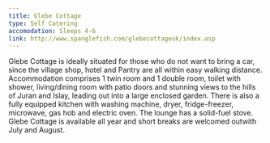 ```yaml
---
title: Glebe Cottage
type: Self Catering
accomodation: Sleeps 4-6
link: http://www.spanglefish.com/glebecottageuk/index.asp
---
```


Glebe Cottage is ideally situated for those who do not want to bring a car, since the village shop, hotel and Pantry are all within easy walking distance. Accommodation comprises 1 twin room and 1 double room, toilet with shower, living/dining room with patio doors and stunning views to the hills of Juran and Islay, leading out into a large enclosed garden. There is also a fully equipped kitchen with washing machine, dryer, fridge-freezer, microwave, gas hob and electric oven. The lounge has a solid-fuel stove. Glebe Cottage is available all year and short breaks are welcomed outwith July and August.